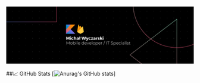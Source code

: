
[![Header](https://raw.githubusercontent.com/RedC4ke/Redc4ke/main/Banner.png "Header")](https://www.linkedin.com/in/micha%C5%82-wyczarski/)

##📈 GitHub Stats
[![Anurag's GitHub stats](https://github-readme-stats.vercel.app/api?username=Redc4ke)]
